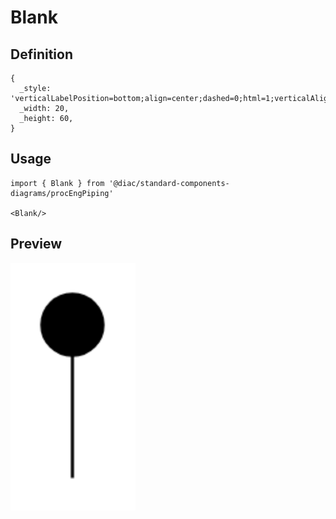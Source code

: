 # Blank

## Definition

```
{
  _style: 'verticalLabelPosition=bottom;align=center;dashed=0;html=1;verticalAlign=top;shape=mxgraph.pid.piping.blank2;',
  _width: 20,
  _height: 60,
}
```

## Usage

```
import { Blank } from '@diac/standard-components-diagrams/procEngPiping'

<Blank/>
```

## Preview

<img src="./blank.png" width="200"/>
